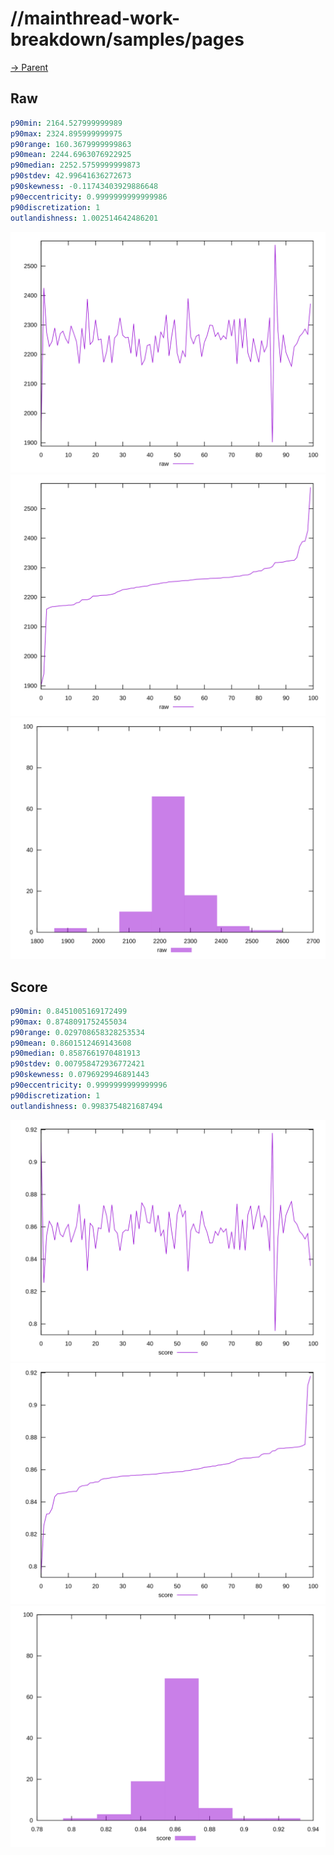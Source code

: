 
# //mainthread-work-breakdown/samples/pages

[→ Parent](../..)


## Raw


```yaml
p90min: 2164.527999999989
p90max: 2324.895999999975
p90range: 160.3679999999863
p90mean: 2244.6963076922925
p90median: 2252.5759999999873
p90stdev: 42.99641636272673
p90skewness: -0.11743403929886648
p90eccentricity: 0.9999999999999986
p90discretization: 1
outlandishness: 1.002514642486201

```

![PLOT: raw-values](./raw/values.svg)![PLOT: raw-sorted](./raw/sorted.svg)![PLOT: raw-histogram](./raw/histogram.svg)
## Score


```yaml
p90min: 0.8451005169172499
p90max: 0.8748091752455034
p90range: 0.029708658328253534
p90mean: 0.8601512469143608
p90median: 0.8587661970481913
p90stdev: 0.007958472936772421
p90skewness: 0.0796929946891443
p90eccentricity: 0.9999999999999996
p90discretization: 1
outlandishness: 0.9983754821687494

```

![PLOT: score-values](./score/values.svg)![PLOT: score-sorted](./score/sorted.svg)![PLOT: score-histogram](./score/histogram.svg)